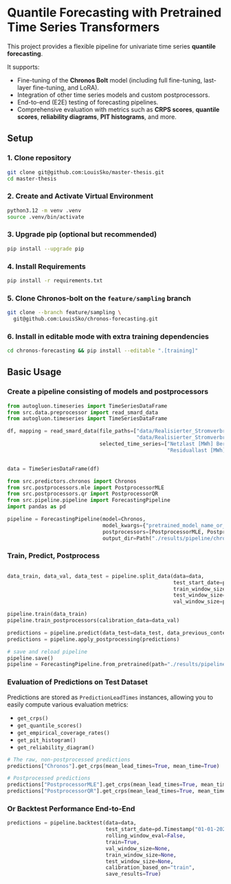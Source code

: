 # Quantile Forecasting with Pretrained Time Series Transformers

This project provides a flexible pipeline for univariate time series **quantile forecasting**.

It supports:
- Fine-tuning of the **Chronos Bolt** model (including full fine-tuning, last-layer fine-tuning, and LoRA).
- Integration of other time series models and custom postprocessors.
- End-to-end (E2E) testing of forecasting pipelines.
- Comprehensive evaluation with metrics such as **CRPS scores**, **quantile scores**, **reliability diagrams**, **PIT histograms**, and more.


## Setup

### 1. Clone repository
```bash
git clone git@github.com:LouisSko/master-thesis.git
cd master-thesis
```

### 2. Create and Activate Virtual Environment
```bash
python3.12 -m venv .venv
source .venv/bin/activate
```

### 3. Upgrade pip (optional but recommended)
```bash
pip install --upgrade pip
```

### 4. Install Requirements
```bash
pip install -r requirements.txt
```

### 5. Clone Chronos-bolt on the `feature/sampling` branch
```bash
git clone --branch feature/sampling \
  git@github.com:LouisSko/chronos-forecasting.git
```

### 6. Install in editable mode with extra training dependencies
```bash
cd chronos-forecasting && pip install --editable ".[training]"
```


## Basic Usage

### Create a pipeline consisting of models and postprocessors
```python
from autogluon.timeseries import TimeSeriesDataFrame
from src.data.preprocessor import read_smard_data
from autogluon.timeseries import TimeSeriesDataFrame

df, mapping = read_smard_data(file_paths=["data/Realisierter_Stromverbrauch_201501010000_202101010000_Stunde.csv",
                                          "data/Realisierter_Stromverbrauch_202101010000_202504240000_Stunde.csv"],
                              selected_time_series=["Netzlast [MWh] Berechnete Auflösungen", 
                                                    "Residuallast [MWh] Berechnete Auflösungen"])


data = TimeSeriesDataFrame(df)

from src.predictors.chronos import Chronos
from src.postprocessors.mle import PostprocessorMLE
from src.postprocessors.qr import PostprocessorQR
from src.pipeline.pipeline import ForecastingPipeline
import pandas as pd

pipeline = ForecastingPipeline(model=Chronos, 
                               model_kwargs={"pretrained_model_name_or_path": "amazon/chronos-bolt-tiny", "device_map": "mps", "lead_times": [1,4,8,16,32,64], "freq": pd.Timedelta("1h"), "finetuning_type": "full"}, 
                               postprocessors=[PostprocessorMLE, PostprocessorQR],
                               output_dir=Path("./results/pipeline/chronos"))
```

### Train, Predict, Postprocess 

```python

data_train, data_val, data_test = pipeline.split_data(data=data, 
                                                      test_start_date=pd.Timestamp("01-01-2022"), 
                                                      train_window_size=None,
                                                      test_window_size=None,
                                                      val_window_size=pd.DateOffset(years=1))

pipeline.train(data_train)
pipeline.train_postprocessors(calibration_data=data_val)

predictions = pipeline.predict(data_test=data_test, data_previous_context=data_val)
predictions = pipeline.apply_postprocessing(predictions)

# save and reload pipeline
pipeline.save()
pipeline = ForecastingPipeline.from_pretrained(path="./results/pipeline/chronos")
```

### Evaluation of Predictions on Test Dataset

Predictions are stored as `PredictionLeadTimes` instances, allowing you to easily compute various evaluation metrics:

- `get_crps()`
- `get_quantile_scores()`
- `get_empirical_coverage_rates()`
- `get_pit_histogram()`
- `get_reliability_diagram()`

```python
# The raw, non-postprocessed predictions
predictions["Chronos"].get_crps(mean_lead_times=True, mean_time=True)

# Postprocessed predictions
predictions["PostprocessorMLE"].get_crps(mean_lead_times=True, mean_time=True)
predictions["PostprocessorQR"].get_crps(mean_lead_times=True, mean_time=True)
```

### Or Backtest Performance End-to-End
```python
predictions = pipeline.backtest(data=data,
                                test_start_date=pd.Timestamp("01-01-2022"),
                                rolling_window_eval=False,
                                train=True,
                                val_window_size=None,
                                train_window_size=None,
                                test_window_size=None,
                                calibration_based_on="train",
                                save_results=True)                              
```